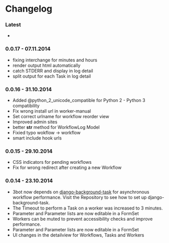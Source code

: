 # Changelog


### Latest

*


### 0.0.17 - 07.11.2014

*   fixing interchange for minutes and hours
*   render output html automatically
*   catch STDERR and display in log detail
*   split output for each Task in log detail


### 0.0.16 - 31.10.2014

*   Added @python_2_unicode_compatible for Python 2 - Python 3 compatibility
*   Fix wrong install url in worker-manual
*   Set correct urlname for workflow reorder view
*   Improved admin sites
*   better __str__ method for WorkflowLog Model
*   Fixied typo wokflow -> workflow
*   smart include hook urls


### 0.0.15 - 29.10.2014

*    CSS indicators for pending workflows
*    Fix for wrong redirect after creating a new Workflow


### 0.0.14 - 23.10.2014

*    3bot now depends on [django-background-task](https://github.com/lilspikey/django-background-task) for asynchronous workflow performance. Visit the Repository to see how to set up django-background-task.
*    The Timeout to perform a Task on a worker was increased to 3 minutes.
*    Parameter and Parameter lists are now editable in a FormSet
*    Workers can be muted to prevent accessibility checks and improve performance.
*    Parameter and Parameter lists are now editable in a FormSet
*    UI changes in the detailview for Workflows, Tasks and Workers
